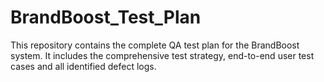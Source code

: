 # BrandBoost_Test_Plan
This repository contains the complete QA test plan for the BrandBoost system. It includes the comprehensive test strategy, end-to-end user test cases and all identified defect logs. 
